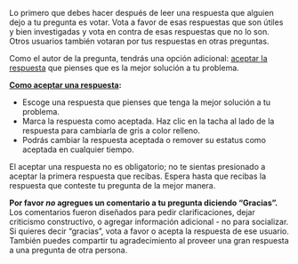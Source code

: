 <p> Lo primero que debes hacer después de leer una respuesta que alguien dejo a tu pregunta es votar. Vota a favor de esas respuestas que son útiles y bien investigadas y vota en contra de esas respuestas que no lo son. Otros usuarios también votaran por tus respuestas en otras preguntas.  
</p>

<p>Como el autor de la pregunta, tendrás una opción adicional: <a href="/help/accepted-answer">aceptar la respuesta</a> que pienses que es la mejor solución a tu problema.   
</p>

<b><a href="http://meta.stackexchange.com/questions/5234/how-does-accepting-an-answer-work">Como aceptar una respuesta</a>:</b>
<ul>
<li>Escoge una respuesta que pienses que tenga la mejor solución a tu problema.</li>
<li>Marca la respuesta como aceptada. Haz clic en la tacha al lado de la respuesta para cambiarla de gris a color relleno.</li>
<li>Podrás cambiar la respuesta aceptada o remover su estatus como aceptada en cualquier tiempo.</li>

</ul>

<p>El aceptar una respuesta no es obligatorio; no te sientas presionado a aceptar la primera respuesta que recibas.  Espera hasta que recibas la respuesta que conteste tu pregunta de la mejor manera.</p>

<p><b>Por favor <i>no</i> agregues un comentario a tu pregunta diciendo “Gracias”.</b> Los comentarios fueron diseñados para pedir clarificaciones, dejar criticismo constructivo, o agregar información adicional - no para socializar.  Si quieres decir “gracias”, vota a favor o acepta la respuesta de ese usuario.  También puedes compartir tu agradecimiento al proveer una gran respuesta a una pregunta de otra persona.</p>
